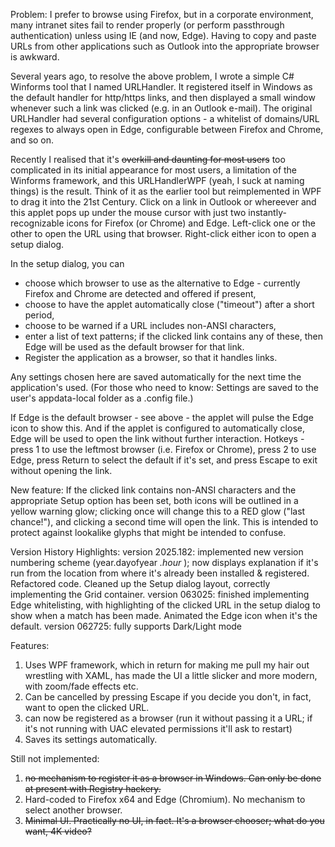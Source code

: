 Problem: I prefer to browse using Firefox, but in a corporate environment, many intranet sites fail to render properly (or perform passthrough authentication) unless using IE (and now, Edge). Having to copy and paste URLs from other applications such as Outlook into the appropriate browser is awkward.

Several years ago, to resolve the above problem, I wrote a simple C# Winforms tool that I named URLHandler. It registered itself in Windows as the default handler for http/https links, and then displayed a small window whenever such a link was clicked (e.g. in an Outlook e-mail).
The original URLHandler had several configuration options - a whitelist of domains/URL regexes to always open in Edge, configurable between Firefox and Chrome, and so on.

Recently I realised that it's ~~overkill and daunting for most users~~ too complicated in its initial appearance for most users, a limitation of the Winforms framework, and this URLHandlerWPF (yeah, I suck at naming things) is the result. Think of it as the earlier tool but reimplemented in WPF to drag it into the 21st Century. Click on a link in Outlook or whereever and this applet pops up under the mouse cursor with just two instantly-recognizable icons for Firefox (or Chrome) and Edge. Left-click one or the other to open the URL using that browser.
Right-click either icon to open a setup dialog.

In the setup dialog, you can
* choose which browser to use as the alternative to Edge - currently Firefox and Chrome are detected and offered if present,
* choose to have the applet automatically close ("timeout") after a short period,
* choose to be warned if a URL includes non-ANSI characters,
* enter a list of text patterns; if the clicked link contains any of these, then Edge will be used as the default browser for that link.
* Register the application as a browser, so that it handles links.

Any settings chosen here are saved automatically for the next time the application's used.
(For those who need to know: Settings are saved to the user's appdata-local folder as a .config file.)

If Edge is the default browser - see above - the applet will pulse the Edge icon to show this.
And if the applet is configured to automatically close, Edge will be used to open the link without further interaction.
Hotkeys - press 1 to use the leftmost browser (i.e. Firefox or Chrome), press 2 to use Edge, press Return to select the default if it's set, and press Escape to exit without opening the link.

New feature: If the clicked link contains non-ANSI characters and the appropriate Setup option has been set, both icons will be outlined in a yellow warning glow; clicking once will change this to a RED glow ("last chance!"), and clicking a second time will open the link. This is intended to protect against lookalike glyphs that might be intended to confuse.

Version History Highlights:
version 2025.182: implemented new version numbering scheme (year.dayofyear *.hour* ); now displays explanation if it's run from the location from where it's already been installed & registered. Refactored code. Cleaned up the Setup dialog layout, correctly implementing the Grid container.
version 063025: finished implementing Edge whitelisting, with highlighting of the clicked URL in the setup dialog to show when a match has been made. Animated the Edge icon when it's the default.
version 062725: fully supports Dark/Light mode

Features:
1) Uses WPF framework, which in return for making me pull my hair out wrestling with XAML, has made the UI a little slicker and more modern, with zoom/fade effects etc.
2) Can be cancelled by pressing Escape if you decide you don't, in fact, want to open the clicked URL.
3) can now be registered as a browser (run it without passing it a URL; if it's not running with UAC elevated permissions it'll ask to restart)
4) Saves its settings automatically.


Still not implemented:
1) ~~no mechanism to register it as a browser in Windows. Can only be done at present with Registry hackery.~~
2) Hard-coded to Firefox x64 and Edge (Chromium). No mechanism to select another browser.
3) ~~Minimal UI. Practically no UI, in fact. It's a browser chooser; what do you want, 4K video?~~
